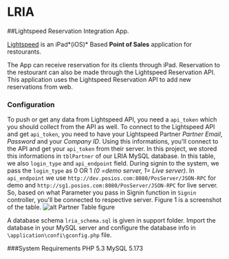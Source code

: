 # LRIA 
##Lightspeed Reservation Integration App.

[Lightspeed](http://www.lightspeedpos.com/restaurant/restaurant-pos-system-full-screen/) is an iPad*(iOS)* Based __Point of Sales__ application for restourants. 

The App can receive reservation for its clients through iPad. Reservation to the restourant can also be made through the Lightspeed Reservation API.  This application uses the Lightspeed Reservation API to add new reservations from web.


### Configuration
To push or get any data from Lightspeed API, you need a `api_token` which you should collect from the API as well. To connect to the Lightspeed API and get `api_token`, you need to have your Lightspeed Partner *Partner Email*, *Password* and your *Company ID*. Using this informations, you'll connect to the API and get your `api_token` from their server.
In this project, we stored this informations in `tblPartner` of our LRIA MySQL database. In this table, we also `login_type` and `api_endpoint` field. During signin to the system, we pass the `login_type` as 0 OR 1 *(0 =demo server, 1= Live server)*. In `api_endpoint` we use `http://dev.posios.com:8080/PosServer/JSON-RPC` for demo and `http://sg1.posios.com:8080/PosServer/JSON-RPC` for live server. So, based on what Parameter you pass in Signin function in `Signin` controller, you'll be connected to respective server. Figure 1 is a screenshot of the table. ![alt Partner Table figure](http://i.imgur.com/8d0ndRW.png "Figure 1: Partner Table")

A database schema `lria_schema.sql` is given in support folder. Import the database in your MySQL server and configure the database info in `\application\confi\gconfig.php` file.

###System Requirements
PHP 5.3
MySQL 5.173


